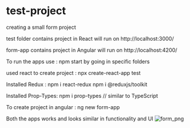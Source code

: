 # test-project

creating a small form project

test folder contains project in React will run on http://localhost:3000/

form-app contains project in Angular will run on http://localhost:4200/

To run the apps use : npm start by going in specific folders

used react to create project :
npx create-react-app test

Installed Redux :
npm i react-redux
npm i @reduxjs/toolkit

Installed Prop-Types:
npm i prop-types
// similar to TypeScript

To create project in angular :
ng new form-app

Both the apps works and looks similar in functionality and UI
![form_png](https://github.com/user-attachments/assets/85054297-a801-4239-aade-5d2400542714)
